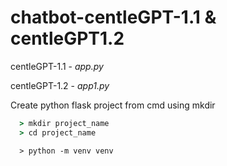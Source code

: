 # chatbot-centleGPT-1.1 & centleGPT1.2

centleGPT-1.1 - *app.py*

centleGPT-1.2 - *app1.py*

Create python flask project from cmd using mkdir

```cmd
  > mkdir project_name
  > cd project_name
```
```
  > python -m venv venv
```
    

